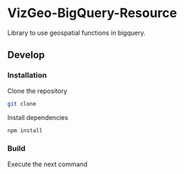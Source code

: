 # VizGeo-BigQuery-Resource
Library to use geospatial functions in bigquery.

## Develop

### Installation

Clone the repository

```bash
git clone 
```

Install dependencies

```bash
npm install
```


### Build

Execute the next command
